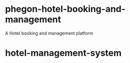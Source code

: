 # phegon-hotel-booking-and-management
A Hotel booking and management platform
# hotel-management-system
